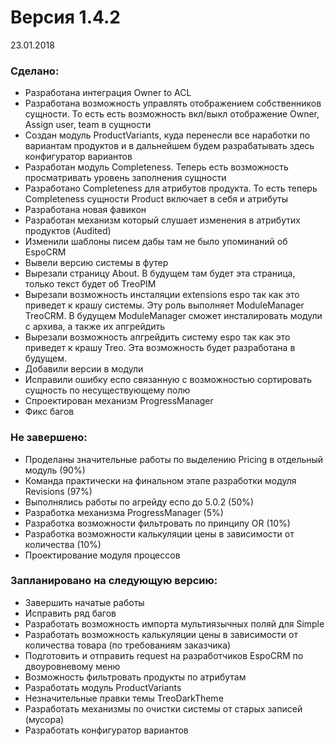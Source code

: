 # Версия 1.4.2 #
23.01.2018

### Сделано: ###
* Разработана интеграция Owner to ACL
* Разработана возможность управлять отображением собственников сущности. То есть есть возможность вкл/выкл отображение Owner, Assign user, team в сущности
* Создан модуль ProductVariants, куда перенесли все наработки по вариантам продуктов и в дальнейшем будем разрабатывать здесь конфигуратор вариантов
* Разработан модуль Completeness. Теперь есть возможность просматривать уровень заполнения сущности
* Разработано Completeness для атрибутов продукта. То есть теперь Completeness сущности Product включает в себя и атрибуты
* Разработана новая фавикон
* Разработан механизм который слушает изменения в атрибутих продуктов (Audited)
* Изменили шаблоны писем дабы там не было упоминаний об EspoCRM
* Вывели версию системы в футер
* Вырезали страницу About. В будущем там будет эта страница, только текст будет об TreoPIM
* Вырезали возможность инсталяции extensions espo так как это приведет к крашу системы. Эту роль выполняет ModuleManager TreoCRM. В будущем ModuleManager сможет инсталировать модули с архива, а также их апгрейдить
* Вырезали возможность апгрейдить систему espo так как это приведет к крашу Treo. Эта возможность будет разработана в будущем.
* Добавили версии в модули
* Исправили ошибку еспо связанную с возможностью сортировать сущность по несуществующему полю
* Спроектирован механизм ProgressManager
* Фикс багов

### Не завершено: ###
* Проделаны значительные работы по выделению Pricing в отдельный модуль (90%)
* Команда практически на финальном этапе разработки модуля Revisions (97%)
* Выполнялись работы по агрейду еспо до 5.0.2 (50%)
* Разработка механизма ProgressManager (5%)
* Разработка возможности фильтровать по принципу OR (10%)
* Разработка возможности калькуляции цены в зависимости от количества (10%)
* Проектирование модуля процессов

### Запланировано на следующую версию: ###
* Завершить начатые работы
* Исправить ряд багов
* Разработать возможность импорта мультиязычных поляй для Simple
* Разработать возможность калькуляции цены в зависимости от количества товара (по требованиям заказчика)
* Подготовить и отправить request на разработчиков EspoCRM по двоуровневому меню
* Возможность фильтровать продукты по атрибутам
* Разработать модуль ProductVariants
* Незначительные правки темы TreoDarkTheme
* Разработать механизмы по очистки системы от старых записей (мусора)
* Разработать конфигуратор вариантов
